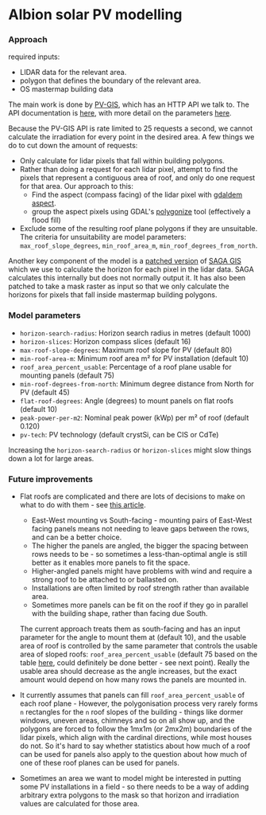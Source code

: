 # Albion solar PV modelling

### Approach

required inputs:
* LIDAR data for the relevant area.
* polygon that defines the boundary of the relevant area.
* OS mastermap building data

The main work is done by [PV-GIS](https://ec.europa.eu/jrc/en/PVGIS), which has an HTTP API we talk to. The API documentation is [here](https://ec.europa.eu/jrc/en/PVGIS/docs/noninteractive), with more detail on the parameters [here](https://ec.europa.eu/jrc/en/PVGIS/docs/usermanual). 

Because the PV-GIS API is rate limited to 25 requests a second, we cannot calculate the irradiation for every point in the desired area. A few things we do to cut down the amount of requests:
* Only calculate for lidar pixels that fall within building polygons.
* Rather than doing a request for each lidar pixel, attempt to find the pixels that represent a contiguous area of roof, and only do one request for that area. Our approach to this:
    * Find the aspect (compass facing) of the lidar pixel with [gdaldem aspect](https://gdal.org/programs/gdaldem.html).
    * group the aspect pixels using GDAL's [polygonize](https://gdal.org/programs/gdal_polygonize.html) tool (effectively a flood fill)
* Exclude some of the resulting roof plane polygons if they are unsuitable. The criteria for unsuitability are model parameters: `max_roof_slope_degrees`, `min_roof_area_m`, `min_roof_degrees_from_north`.

Another key component of the model is a [patched version](https://github.com/cse-bristol/320-albion-saga-gis) of [SAGA GIS](http://www.saga-gis.org/en/index.html) which we use to calculate the horizon for each pixel in the lidar data. SAGA calculates this internally but does not normally output it. It has also been patched to take a mask raster as input so that we only calculate the horizons for pixels that fall inside mastermap building polygons.

### Model parameters

* `horizon-search-radius`: Horizon search radius in metres (default 1000)
* `horizon-slices`: Horizon compass slices (default 16)
* `max-roof-slope-degrees`: Maximum roof slope for PV (default 80)
* `min-roof-area-m`: Minimum roof area m² for PV installation (default 10)
* `roof_area_percent_usable`: Percentage of a roof plane usable for mounting panels (default 75)
* `min-roof-degrees-from-north`: Minimum degree distance from North for PV (default 45)
* `flat-roof-degrees`: Angle (degrees) to mount panels on flat roofs (default 10)
* `peak-power-per-m2`: Nominal peak power (kWp) per m² of roof (default 0.120)
* `pv-tech`: PV technology (default crystSi, can be CIS or CdTe)

Increasing the `horizon-search-radius` or `horizon-slices` might slow things down a lot for large areas.

### Future improvements

* Flat roofs are complicated and there are lots of decisions to make on what to do with them - see [this article](https://www.spiritenergy.co.uk/kb-flat-roof-solar-mounting).
  * East-West mounting vs South-facing - mounting pairs of East-West facing panels means not needing to leave gaps between the rows, and can be a better choice.
  * The higher the panels are angled, the bigger the spacing between rows needs to be - so sometimes a less-than-optimal angle is still better as it enables more panels to fit the space.
  * Higher-angled panels might have problems with wind and require a strong roof to be attached to or ballasted on.
  * Installations are often limited by roof strength rather than available area.
  * Sometimes more panels can be fit on the roof if they go in parallel with the building shape, rather than facing due South.

   The current approach treats them as south-facing and has an input parameter for the angle to mount them at (default 10), and the usable area of roof is controlled by the same parameter that controls the usable area of sloped roofs: `roof_area_percent_usable` (default 75 based on the table [here](https://www.thegreenage.co.uk/how-many-solar-panels-can-i-fit-on-my-roof/), could definitely be done better - see next point). Really the usable area should decrease as the angle increases, but the exact amount would depend on how many rows the panels are mounted in.
  
* It currently assumes that panels can fill `roof_area_percent_usable` of each roof plane - However, the polygonisation process very rarely forms `n` rectangles for the `n` roof slopes of the building - things like dormer windows, uneven areas, chimneys and so on all show up, and the polygons are forced to follow the 1mx1m (or 2mx2m) boundaries of the lidar pixels, which align with the cardinal directions, while most houses do not. So it's hard to say whether statistics about how much of a roof can be used for panels also apply to the question about how much of one of these roof planes can be used for panels. 
  
* Sometimes an area we want to model might be interested in putting some PV installations in a field - so there needs to be a way of adding arbitrary extra polygons to the mask so that horizon and irradiation values are calculated for those area.
